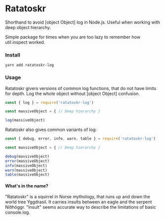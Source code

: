 # Ratatoskr

Shorthand to avoid [object Object] log in Node.js. Useful when working with deep object hierarchy.

Simple package for times when you are too lazy to remember how util.inspect worked.

### Install

`yarn add ratatoskr-log`

### Usage

Ratatoskr givers versions of common log functions, that do not have limits for depth. Log the whole object without [object Object] confusion.


```javascript
const { log } = require('ratatoskr-log')

const massiveObject = { // Deep hierarchy }

log(massiveObject)

```

Ratatoskr also gives common variants of log:

```javascript
const { debug, error, info, warn, table } = require('ratatoskr-log')

const massiveObject = { // Deep hierarchy }

debug(massiveObject)
error(massiveObject)
info(massiveObject)
warn(massiveObject)
table(massiveObject)

```

#### What's in the name?

"Ratatoskr" is a squirrel in Norse mythology, that runs up and down the world tree Yggdrasil. It carries insults between an eagle and the serpent Níðhöggr. "Insult" seems accurate way to describe the limitations of basic console.log.
